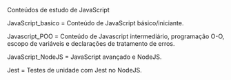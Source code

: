 Conteúdos de estudo de JavaScript

JavaScript_basico = Conteúdo de JavaScript básico/iniciante.

Javascript_POO = Conteúdo de Javascript intermediário, programação O-O, escopo de variáveis e declarações de tratamento de erros.

JavaScript_NodeJS = JavaScript avançado e NodeJS.

Jest = Testes de unidade com Jest no NodeJS.